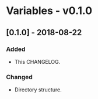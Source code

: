 # Variables - v0.1.0

## [0.1.0] - 2018-08-22

### Added
- This CHANGELOG.

### Changed
- Directory structure.
